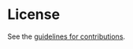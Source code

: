 # License

See the
[guidelines for contributions](https://github.com/GenEars/draft-tailhardat-nmop-incident-management-noria/blob/main/CONTRIBUTING.md).
